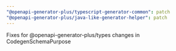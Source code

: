 ```yaml
---
"@openapi-generator-plus/typescript-generator-common": patch
"@openapi-generator-plus/java-like-generator-helper": patch
---
```


Fixes for @openapi-generator-plus/types changes in CodegenSchemaPurpose
